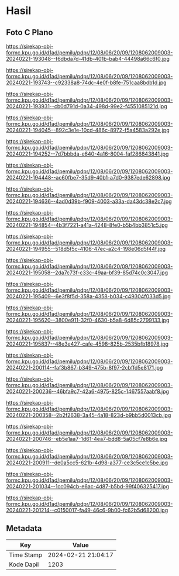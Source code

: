 # Hasil

## Foto C Plano

https://sirekap-obj-formc.kpu.go.id/d1ad/pemilu/pdpr/12/08/06/20/09/1208062009003-20240221-193048--f6dbda7d-41db-401b-bab4-44498a66c6f0.jpg

https://sirekap-obj-formc.kpu.go.id/d1ad/pemilu/pdpr/12/08/06/20/09/1208062009003-20240221-193743--c92338a8-74dc-4e0f-b8fe-751caa8bdb1d.jpg

https://sirekap-obj-formc.kpu.go.id/d1ad/pemilu/pdpr/12/08/06/20/09/1208062009003-20240221-193931--cb0d791d-0a34-498d-99e2-f4551085121d.jpg

https://sirekap-obj-formc.kpu.go.id/d1ad/pemilu/pdpr/12/08/06/20/09/1208062009003-20240221-194045--892c3e1e-10cd-486c-8972-f5a4583a292e.jpg

https://sirekap-obj-formc.kpu.go.id/d1ad/pemilu/pdpr/12/08/06/20/09/1208062009003-20240221-194252--7d7bbbda-e640-4a16-8004-faf286843841.jpg

https://sirekap-obj-formc.kpu.go.id/d1ad/pemilu/pdpr/12/08/06/20/09/1208062009003-20240221-194448--ac60fbe7-35d9-40b1-a7d0-9387ede62898.jpg

https://sirekap-obj-formc.kpu.go.id/d1ad/pemilu/pdpr/12/08/06/20/09/1208062009003-20240221-194636--4ad0d39b-f909-4003-a33a-da43dc38e2c7.jpg

https://sirekap-obj-formc.kpu.go.id/d1ad/pemilu/pdpr/12/08/06/20/09/1208062009003-20240221-194854--4b3f7221-a41a-4248-8fe0-b5b4bb3851c5.jpg

https://sirekap-obj-formc.kpu.go.id/d1ad/pemilu/pdpr/12/08/06/20/09/1208062009003-20240221-194955--518d5f5c-4106-47ec-a2c4-198e06d5f44f.jpg

https://sirekap-obj-formc.kpu.go.id/d1ad/pemilu/pdpr/12/08/06/20/09/1208062009003-20240221-195058--2da7c73f-c33c-49aa-bf39-85d74c0c3047.jpg

https://sirekap-obj-formc.kpu.go.id/d1ad/pemilu/pdpr/12/08/06/20/09/1208062009003-20240221-195409--6e3f8f5d-358a-4358-b034-c49304f033d5.jpg

https://sirekap-obj-formc.kpu.go.id/d1ad/pemilu/pdpr/12/08/06/20/09/1208062009003-20240221-195620--3800e911-32f0-4630-b5a8-6d85c2799133.jpg

https://sirekap-obj-formc.kpu.go.id/d1ad/pemilu/pdpr/12/08/06/20/09/1208062009003-20240221-195837--48e3e427-cafe-4598-825b-2535bfb18978.jpg

https://sirekap-obj-formc.kpu.go.id/d1ad/pemilu/pdpr/12/08/06/20/09/1208062009003-20240221-200114--faf3b867-b349-475b-8f97-2cbffd5e8171.jpg

https://sirekap-obj-formc.kpu.go.id/d1ad/pemilu/pdpr/12/08/06/20/09/1208062009003-20240221-200236--46bfa9c7-42a6-4975-825c-1467557aabf8.jpg

https://sirekap-obj-formc.kpu.go.id/d1ad/pemilu/pdpr/12/08/06/20/09/1208062009003-20240221-200358--2b2f2638-3a45-4a18-823d-b9bb5d0013cb.jpg

https://sirekap-obj-formc.kpu.go.id/d1ad/pemilu/pdpr/12/08/06/20/09/1208062009003-20240221-200746--eb5e1aa7-1d61-4ea7-bdd8-5a05cf7e8b6e.jpg

https://sirekap-obj-formc.kpu.go.id/d1ad/pemilu/pdpr/12/08/06/20/09/1208062009003-20240221-200911--de0a5cc5-621b-4d98-a377-ce3c5ce1c5be.jpg

https://sirekap-obj-formc.kpu.go.id/d1ad/pemilu/pdpr/12/08/06/20/09/1208062009003-20240221-201034--1cc094cb-e6ac-4d87-b5bd-99f406325417.jpg

https://sirekap-obj-formc.kpu.go.id/d1ad/pemilu/pdpr/12/08/06/20/09/1208062009003-20240221-201214--c0150017-fa49-46c6-9b00-fc62b5d68200.jpg


## Metadata

| Key        | Value               |
| ---------- | ------------------- |
| Time Stamp | 2024-02-21 21:04:17 |
| Kode Dapil | 1203                |



